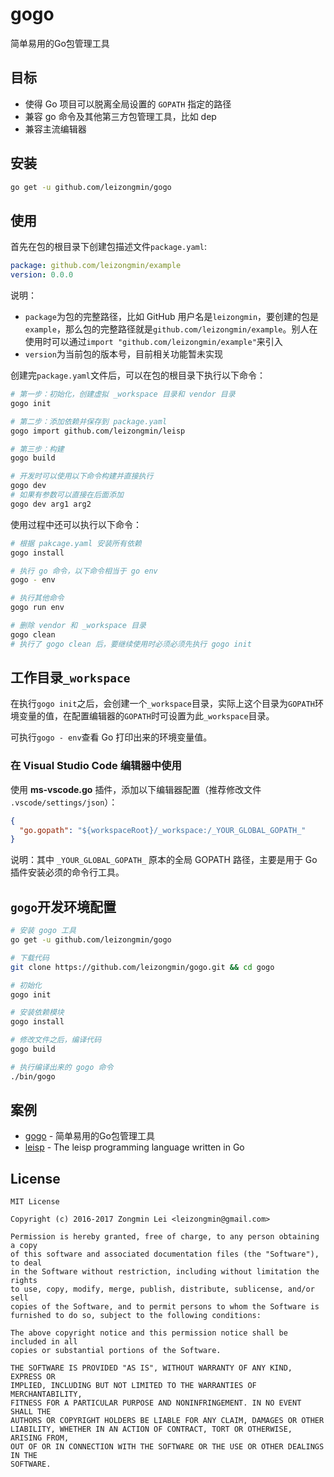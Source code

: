 # gogo

简单易用的Go包管理工具

## 目标

* 使得 Go 项目可以脱离全局设置的 `GOPATH` 指定的路径
* 兼容 go 命令及其他第三方包管理工具，比如 dep
* 兼容主流编辑器

## 安装

```bash
go get -u github.com/leizongmin/gogo
```

## 使用

首先在包的根目录下创建包描述文件`package.yaml`:

```yaml
package: github.com/leizongmin/example
version: 0.0.0
```

说明：

* `package`为包的完整路径，比如 GitHub 用户名是`leizongmin`，要创建的包是`example`，那么包的完整路径就是`github.com/leizongmin/example`。别人在使用时可以通过`import "github.com/leizongmin/example"`来引入
* `version`为当前包的版本号，目前相关功能暂未实现

创建完`package.yaml`文件后，可以在包的根目录下执行以下命令：

```bash
# 第一步：初始化，创建虚拟 _workspace 目录和 vendor 目录
gogo init

# 第二步：添加依赖并保存到 package.yaml
gogo import github.com/leizongmin/leisp

# 第三步：构建
gogo build

# 开发时可以使用以下命令构建并直接执行
gogo dev
# 如果有参数可以直接在后面添加
gogo dev arg1 arg2
```

使用过程中还可以执行以下命令：

```bash
# 根据 pakcage.yaml 安装所有依赖
gogo install

# 执行 go 命令，以下命令相当于 go env
gogo - env

# 执行其他命令
gogo run env

# 删除 vendor 和 _workspace 目录
gogo clean
# 执行了 gogo clean 后，要继续使用时必须必须先执行 gogo init
```

## 工作目录`_workspace`

在执行`gogo init`之后，会创建一个`_workspace`目录，实际上这个目录为`GOPATH`环境变量的值，在配置编辑器的`GOPATH`时可设置为此`_workspace`目录。

可执行`gogo - env`查看 Go 打印出来的环境变量值。

### 在 Visual Studio Code 编辑器中使用

使用 **ms-vscode.go** 插件，添加以下编辑器配置（推荐修改文件 `.vscode/settings/json`）：

```json
{
  "go.gopath": "${workspaceRoot}/_workspace:/_YOUR_GLOBAL_GOPATH_"
}
```

说明：其中 `_YOUR_GLOBAL_GOPATH_` 原本的全局 GOPATH 路径，主要是用于 Go 插件安装必须的命令行工具。

## `gogo`开发环境配置

```bash
# 安装 gogo 工具
go get -u github.com/leizongmin/gogo

# 下载代码
git clone https://github.com/leizongmin/gogo.git && cd gogo

# 初始化
gogo init

# 安装依赖模块
gogo install

# 修改文件之后，编译代码
gogo build

# 执行编译出来的 gogo 命令
./bin/gogo
```

## 案例

* [gogo](https://github.com/leizongmin/gogo) - 简单易用的Go包管理工具
* [leisp](https://github.com/leizongmin/leisp) - The leisp programming language written in Go

## License

```text
MIT License

Copyright (c) 2016-2017 Zongmin Lei <leizongmin@gmail.com>

Permission is hereby granted, free of charge, to any person obtaining a copy
of this software and associated documentation files (the "Software"), to deal
in the Software without restriction, including without limitation the rights
to use, copy, modify, merge, publish, distribute, sublicense, and/or sell
copies of the Software, and to permit persons to whom the Software is
furnished to do so, subject to the following conditions:

The above copyright notice and this permission notice shall be included in all
copies or substantial portions of the Software.

THE SOFTWARE IS PROVIDED "AS IS", WITHOUT WARRANTY OF ANY KIND, EXPRESS OR
IMPLIED, INCLUDING BUT NOT LIMITED TO THE WARRANTIES OF MERCHANTABILITY,
FITNESS FOR A PARTICULAR PURPOSE AND NONINFRINGEMENT. IN NO EVENT SHALL THE
AUTHORS OR COPYRIGHT HOLDERS BE LIABLE FOR ANY CLAIM, DAMAGES OR OTHER
LIABILITY, WHETHER IN AN ACTION OF CONTRACT, TORT OR OTHERWISE, ARISING FROM,
OUT OF OR IN CONNECTION WITH THE SOFTWARE OR THE USE OR OTHER DEALINGS IN THE
SOFTWARE.
```
